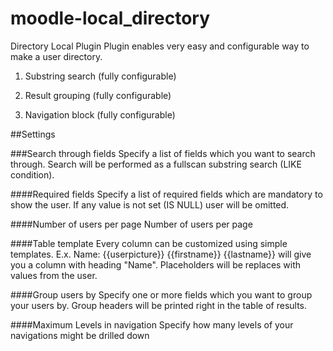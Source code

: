 # moodle-local_directory
Directory Local Plugin
Plugin enables very easy and configurable way to make a user directory. 
1. Substring search (fully configurable)

2. Result grouping (fully configurable)

3. Navigation block (fully configurable)

##Settings

###Search through fields
Specify a list of fields which you want to search through. Search will be performed as a fullscan substring search (LIKE condition).

####Required fields
Specify a list of required fields which are mandatory to show the user. If any value is not set (IS NULL) user will be omitted.

####Number of users per page
Number of users per page

####Table template
Every column can be customized using simple templates. 
E.x. Name: {{userpicture}} {{firstname}} {{lastname}} 
will give you a column with heading "Name". Placeholders will be replaces with values from the user.

####Group users by
Specify one or more fields which you want to group your users by.
Group headers will be printed right in the table of results.

####Maximum Levels in navigation
Specify how many levels of your navigations might be drilled down
